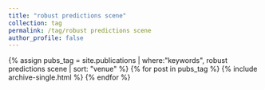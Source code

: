 ```yaml
---
title: "robust predictions scene"
collection: tag
permalink: /tag/robust predictions scene
author_profile: false
---
```

{% assign pubs_tag = site.publications | where:"keywords", robust predictions scene | sort: "venue" %}
{% for post in pubs_tag %}
  {% include archive-single.html %}
{% endfor %}